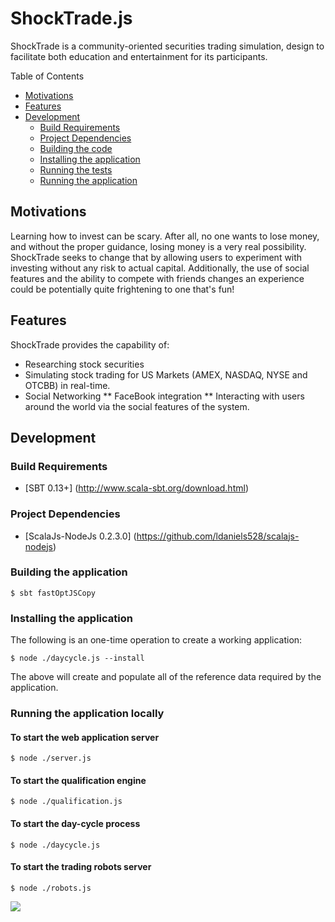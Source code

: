 ShockTrade.js
===============
ShockTrade is a community-oriented securities trading simulation, design to facilitate both education and entertainment
for its participants.

Table of Contents

* <a href="#motivations">Motivations</a>
* <a href="#features">Features</a>
* <a href="#development">Development</a>
	* <a href="#build-requirements">Build Requirements</a>
	* <a href="#project-dependencies">Project Dependencies</a>
	* <a href="#building-the-code">Building the code</a>
	* <a href="#installation">Installing the application</a>
	* <a href="#testing-the-code">Running the tests</a>	
	* <a href="#running-the-app">Running the application</a>
	
<a name="motivations"></a>
## Motivations	
	
Learning how to invest can be scary. After all, no one wants to lose money, and without the proper guidance, losing
money is a very real possibility. ShockTrade seeks to change that by allowing users to experiment with investing without
any risk to actual capital. Additionally, the use of social features and the ability to compete with friends changes an
experience could be potentially quite frightening to one that's fun!
	
<a name="features"></a>
## Features

ShockTrade provides the capability of:

* Researching stock securities 
* Simulating stock trading for US Markets (AMEX, NASDAQ, NYSE and OTCBB) in real-time.
* Social Networking
** FaceBook integration
** Interacting with users around the world via the social features of the system.

<a name="development"></a>
## Development

<a name="build-requirements"></a>
### Build Requirements

* [SBT 0.13+] (http://www.scala-sbt.org/download.html)

<a name="project-dependencies"></a>
### Project Dependencies

* [ScalaJs-NodeJs 0.2.3.0] (https://github.com/ldaniels528/scalajs-nodejs)

<a name="building-the-code"></a>
### Building the application

    $ sbt fastOptJSCopy

<a name="installation"></a>
### Installing the application
    
The following is an one-time operation to create a working application:
    
    $ node ./daycycle.js --install 
    
The above will create and populate all of the reference data required by the application.    
    
<a name="testing-the-code"></a>    
### Running the application locally

#### To start the web application server 

    $ node ./server.js
       
#### To start the qualification engine

    $ node ./qualification.js

#### To start the day-cycle process

    $ node ./daycycle.js
    
#### To start the trading robots server

    $ node ./robots.js


<img src="https://github.com/ldaniels528/shocktrade.js/blob/master/screenshots/discover.png">
